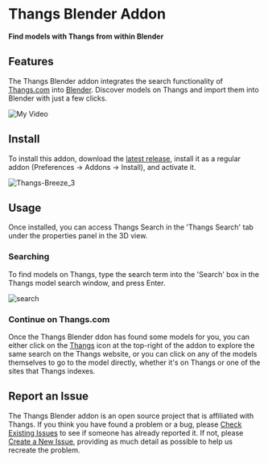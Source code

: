 
# Thangs Blender Addon

**Find models with Thangs from within Blender**

## Features

The Thangs Blender addon integrates the search functionality of [Thangs.com](https://thangs.com) into [Blender](http://www.blender.org). Discover models on Thangs and import them into Blender with just a few clicks.


![My Video](https://user-images.githubusercontent.com/105221281/191535999-777c0cd0-9f2c-4eb4-9ca2-8ccd7cb05aec.gif)


## Install

To install this addon, download the [latest release](/releases), install it as a regular addon (Preferences -> Addons -> Install), and activate it.

![Thangs-Breeze_3](https://user-images.githubusercontent.com/105221281/184414452-2c7913d5-4a20-47ca-a31b-125a21067523.gif)

## Usage

Once installed, you can access Thangs Search in the 'Thangs Search' tab under the properties panel in the 3D view.

### Searching

To find models on Thangs, type the search term into the 'Search' box in the Thangs model search window, and press Enter.

![search](https://user-images.githubusercontent.com/89785132/192753546-af1a3948-7b78-4de1-a08d-e4909385537a.gif)


### Continue on Thangs.com

Once the Thangs Blender ddon has found some models for you, you can either click on the [Thangs](https://thangs.com?utm_source=blender_github&utm_medium=referral&utm_campaign=blender_github) icon
at the top-right of the addon to explore the same search on the Thangs website, or you can click on any of the models themselves to go to
the model directly, whether it's on Thangs or one of the sites that Thangs indexes.

## Report an Issue

The Thangs Blender addon is an open source project that is affiliated with Thangs. If you think you have found a problem or a bug, please [Check Existing Issues](/../../issues) to see if someone has already reported it. If not, please [Create a New Issue](/../../issues/new/choose), providing as much detail as possible to help us recreate the problem.
